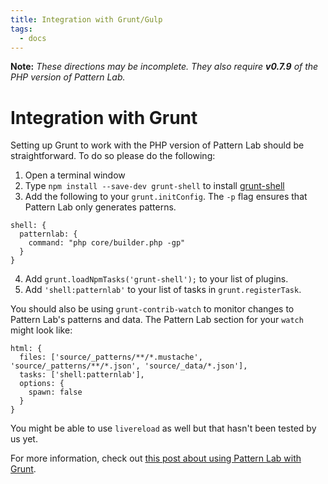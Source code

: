 ```yaml
---
title: Integration with Grunt/Gulp
tags:
  - docs
---
```


**Note:** _These directions may be incomplete. They also require **v0.7.9** of the PHP version of Pattern Lab._

# Integration with Grunt

Setting up Grunt to work with the PHP version of Pattern Lab should be straightforward. To do so please do the following:

1. Open a terminal window
2. Type `npm install --save-dev grunt-shell` to install [grunt-shell](https://github.com/sindresorhus/grunt-shell)
3. Add the following to your `grunt.initConfig`. The `-p` flag ensures that Pattern Lab only generates patterns.

<pre><code>shell: {
  patternlab: {
    command: "php core/builder.php -gp"
  }
}</code></pre>

4. Add `grunt.loadNpmTasks('grunt-shell');` to your list of plugins.
5. Add `'shell:patternlab'` to your list of tasks in `grunt.registerTask`.

You should also be using `grunt-contrib-watch` to monitor changes to Pattern Lab's patterns and data. The Pattern Lab section for your `watch` might look like:

    html: {
      files: ['source/_patterns/**/*.mustache', 'source/_patterns/**/*.json', 'source/_data/*.json'],
      tasks: ['shell:patternlab'],
      options: {
        spawn: false
      }
    }

You might be able to use `livereload` as well but that hasn't been tested by us yet.

For more information, check out [this post about using Pattern Lab with Grunt](http://bradfrost.com/blog/post/using-grunt-with-pattern-lab/).
